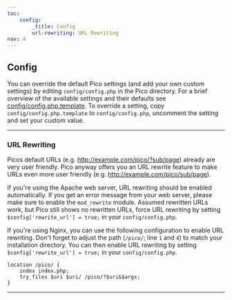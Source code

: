```yaml
---
toc:
    config:
        _title: Config
        url-rewriting: URL Rewriting
nav: 4
---
```


## Config

You can override the default Pico settings (and add your own custom settings)
by editing `config/config.php` in the Pico directory. For a brief overview of
the available settings and their defaults see [config/config.php.template](https://github.com/picocms/Pico/blob/master/config/config.php.template). To
override a setting, copy `config/config.php.template` to `config/config.php`,
uncomment the setting and set your custom value.

---

### URL Rewriting

Picos default URLs (e.g. http://example.com/pico/?sub/page) already are very
user friendly. Pico anyway offers you an URL rewrite feature to make URLs even
more user friendly (e.g. http://example.com/pico/sub/page).

If you're using the Apache web server, URL rewriting should be enabled
automatically. If you get an error message from your web server, please make
sure to enable the `mod_rewrite` module. Assumed rewritten URLs work, but Pico
still shows no rewritten URLs, force URL rewriting by setting
`$config['rewrite_url'] = true;` in your `config/config.php`.

If you're using Nginx, you can use the following configuration to enable
URL rewriting. Don't forget to adjust the path (`/pico/`; line `1` and `4`)
to match your installation directory. You can then enable URL rewriting by
setting `$config['rewrite_url'] = true;` in your `config/config.php`.

    location /pico/ {
        index index.php;
        try_files $uri $uri/ /pico/?$uri&$args;
    }

---
